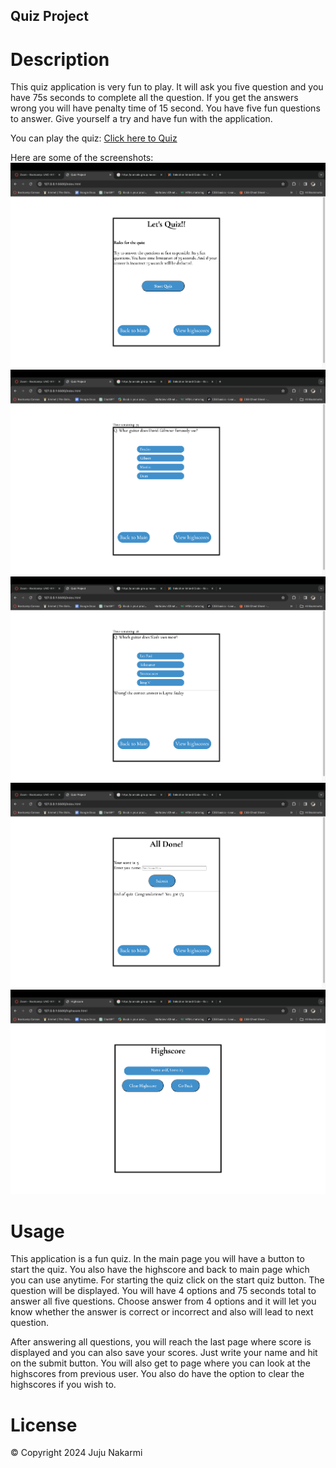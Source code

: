 ## Quiz Project
# Description
This quiz application is very fun to play. It will ask you five question and you have 75s seconds to complete all the question. If you get the answers wrong you will have penalty time of 15 second. You have five fun questions to answer. Give yourself a try and have fun with the application.

You can play the quiz: [Click here to Quiz]()

Here are some of the screenshots:
![First page of screenshot](./images/Screenshot-1.png)
![Second page of screenshot](./images/Screenshot-2.png)
![Third page of screenshot](./images/Screenshot-3.png)
![Forth page of screenshot](./images/Screenshot-4.png)
![Fifth page of screenshot](./images/Screenshot-5.png)


# Usage
This application is a fun quiz. In the main page you will have a button to start the quiz. You also have the highscore and back to main page which you can use anytime. For starting the quiz click on the start quiz button. The question will be displayed.
You will have 4 options and 75 seconds total to answer all five questions. Choose answer from 4 options and it will let you know whether the answer is correct or incorrect and also will lead to next question.

After answering all questions, you will reach the last page where score is displayed and you can also save your scores. Just write your name and hit on the submit button. You will also get to page where you can look at the highscores from previous user.
You also do have the option to clear the highscores if you wish to.

# License
&copy; Copyright 2024 Juju Nakarmi